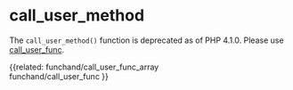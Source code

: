 # call_user_method

The `call_user_method()` function is deprecated as of PHP 4.1.0.
Please use [call_user_func](../classobj/call_user_func).

{{related:
  funchand/call_user_func_array  
  funchand/call_user_func
}}
